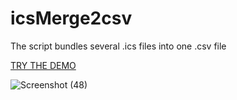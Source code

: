 # icsMerge2csv
The script bundles several .ics files into one .csv file

[TRY THE DEMO](https://htmlpreview.github.io/?https://github.com/AlbertoSono/icsMerge2csv/blob/main/ics2csv.html)

![Screenshot (48)](https://user-images.githubusercontent.com/127153603/223321052-0e3bcd60-f2a8-40a7-9f4c-36da0e4bf905.png)

